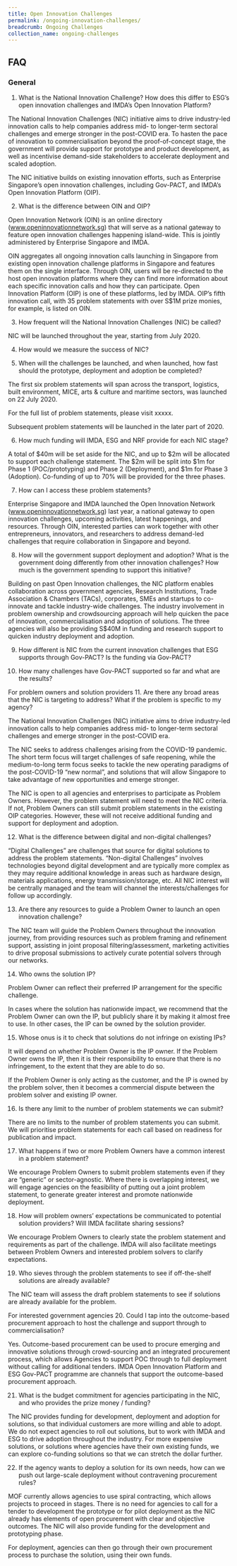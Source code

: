 ```yaml
---
title: Open Innovation Challenges
permalink: /ongoing-innovation-challenges/
breadcrumb: Ongoing Challenges
collection_name: ongoing-challenges
---
```


## FAQ 
### General

1.	What is the National Innovation Challenge? How does this differ to ESG’s open innovation challenges and IMDA’s Open Innovation Platform? 

The National Innovation Challenges (NIC) initiative aims to drive industry-led innovation calls to help companies address mid- to longer-term sectoral challenges and emerge stronger in the post-COVID era. To hasten the pace of innovation to commercialisation beyond the proof-of-concept stage, the government will provide support for prototype and product development, as well as incentivise demand-side stakeholders to accelerate deployment and scaled adoption. 

The NIC initiative builds on existing innovation efforts, such as Enterprise Singapore’s open innovation challenges, including Gov-PACT, and IMDA’s Open Innovation Platform (OIP).

2.	What is the difference between OIN and OIP? 

Open Innovation Network (OIN) is an online directory (www.openinnovationnetwork.sg) that will serve as a national gateway to feature open innovation challenges happening island-wide.  This is jointly administered by Enterprise Singapore and IMDA. 

OIN aggregates all ongoing innovation calls launching in Singapore from existing open innovation challenge platforms in Singapore and features them on  the single interface. Through OIN, users will be re-directed to the host open innovation platforms where they can find more information about each specific innovation calls and how they can participate. Open Innovation Platform (OIP) is one of these platforms, led by IMDA. OIP’s fifth innovation call, with 35 problem statements with over S$1M prize monies, for example, is listed on OIN.

3.	How frequent will the National Innovation Challenges (NIC) be called?

NIC will be launched throughout the year, starting from July 2020. 

4.	How would we measure the success of NIC?

5.	When will the challenges be launched, and when launched, how fast should the prototype, deployment and adoption be completed?

The first six problem statements will span across the transport, logistics, built environment, MICE, arts & culture and maritime sectors, was launched on 22 July 2020. 

For the full list of problem statements, please visit xxxxx. 

Subsequent problem statements will be launched in the later part of 2020. 

6.	How much funding will IMDA, ESG and NRF provide for each NIC stage?

A total of $40m will be set aside for the NIC, and up to $2m will be allocated to support each challenge statement. The $2m will be split into $1m for Phase 1 (POC/prototyping) and Phase 2 (Deployment), and $1m for Phase 3 (Adoption). Co-funding of up to 70% will be provided for the three phases.

7.	How can I access these problem statements? 

Enterprise Singapore and IMDA launched the Open Innovation Network (www.openinnovationnetwork.sg) last year, a national gateway to open innovation challenges, upcoming activities, latest happenings, and resources. Through OIN, interested parties can work together with other entrepreneurs, innovators, and researchers to address demand-led challenges that require collaboration in Singapore and beyond.

8.	How will the government support deployment and adoption? What is the government doing differently from other innovation challenges? How much is the government spending to support this initiative?

Building on past Open Innovation challenges, the NIC platform enables collaboration across government agencies, Research Institutions, Trade Association & Chambers (TACs), corporates, SMEs and startups to co-innovate and tackle industry-wide challenges. The industry involvement in problem ownership and crowdsourcing approach will help quicken the pace of innovation, commercialisation and adoption of solutions. The three agencies will also be providing S$40M in funding and research support to quicken industry deployment and adoption.

9.	How different is NIC from the current innovation challenges that ESG supports through Gov-PACT? Is the funding via Gov-PACT?


10.	How many challenges have Gov-PACT supported so far and what are the results?

For problem owners and solution providers
11.	Are there any broad areas that the NIC is targeting to address? What if the problem is specific to my agency?

The National Innovation Challenges (NIC) initiative aims to drive industry-led innovation calls to help companies address mid- to longer-term sectoral challenges and emerge stronger in the post-COVID era.

The NIC seeks to address challenges arising from the COVID-19 pandemic. The short term focus will target challenges of safe reopening, while the medium-to-long term focus seeks to tackle the new operating paradigms of the post-COVID-19 “new normal”, and solutions that will allow Singapore to take advantage of new opportunities and emerge stronger.

The NIC is open to all agencies and enterprises to participate as Problem Owners. However, the problem statement will need to meet the NIC criteria. If not, Problem Owners can still submit problem statements in the existing OIP categories. However, these will not receive additional funding and support for deployment and adoption.

12.	What is the difference between digital and non-digital challenges?

 “Digital Challenges” are challenges that source for digital solutions to address the problem statements. “Non-digital Challenges” involves technologies beyond digital development and are typically more complex as they may require additional knowledge in areas such as hardware design, materials applications, energy transmission/storage, etc. All NIC interest will be centrally managed and the team will channel the interests/challenges for follow up accordingly.

13.	Are there any resources to guide a Problem Owner to launch an open innovation challenge?

The NIC team will guide the Problem Owners throughout the innovation journey, from providing resources such as problem framing and refinement support, assisting in joint proposal filtering/assessment, marketing activities to drive proposal submissions to actively curate potential solvers through our networks. 

14.	Who owns the solution IP? 

Problem Owner can reflect their preferred IP arrangement for the specific challenge.

In cases where the solution has nationwide impact, we recommend that the Problem Owner can own the IP, but publicly share it by making it almost free to use. In other cases, the IP can be owned by the solution provider. 

15.	Whose onus is it to check that solutions do not infringe on existing IPs?

It will depend on whether Problem Owner is the IP owner. If the Problem Owner owns the IP, then it is their responsibility to ensure that there is no infringement, to the extent that they are able to do so.

If the Problem Owner is only acting as the customer, and the IP is owned by the problem solver, then it becomes a commercial dispute between the problem solver and existing IP owner.

16.	Is there any limit to the number of problem statements we can submit?

There are no limits to the number of problem statements you can submit. We will prioritise problem statements for each call based on readiness for publication and impact.

17.	What happens if two or more Problem Owners have a common interest in a problem statement?

We encourage Problem Owners to submit problem statements even if they are “generic” or sector-agnostic. Where there is overlapping interest, we will engage agencies on the feasibility of putting out a joint problem statement, to generate greater interest and promote nationwide deployment.

18.	How will problem owners’ expectations be communicated to potential solution providers? Will IMDA facilitate sharing sessions?

We encourage Problem Owners to clearly state the problem statement and requirements as part of the challenge. IMDA will also facilitate meetings between Problem Owners and interested problem solvers to clarify expectations.

19.	Who sieves through the problem statements to see if off-the-shelf solutions are already available? 

The NIC team will assess the draft problem statements to see if solutions are already available for the problem. 

For interested government agencies
20.	Could I tap into the outcome-based procurement approach to host the challenge and support through to commercialisation?

Yes. Outcome-based procurement can be used to procure emerging and innovative solutions through crowd-sourcing and an integrated procurement process, which allows Agencies to support POC through to full deployment without calling for additional tenders. IMDA Open Innovation Platform and ESG Gov-PACT programme are channels that support the outcome-based procurement approach.

21.	What is the budget commitment for agencies participating in the NIC, and who provides the prize money / funding?

The NIC provides funding for development, deployment and adoption for solutions, so that individual customers are more willing and able to adopt. We do not expect agencies to roll out solutions, but to work with IMDA and ESG to drive adoption throughout the industry. For more expensive solutions, or solutions where agencies have their own existing funds, we can explore co-funding solutions so that we can stretch the dollar further.

22.	If the agency wants to deploy a solution for its own needs, how can we push out large-scale deployment without contravening procurement rules?

MOF currently allows agencies to use spiral contracting, which allows projects to proceed in stages. There is no need for agencies to call for a tender to development the prototype or for pilot deployment as the NIC already has elements of open procurement with clear and objective outcomes. The NIC will also provide funding for the development and prototyping phase.

For deployment, agencies can then go through their own procurement process to purchase the solution, using their own funds.
